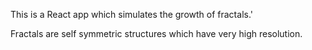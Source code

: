 This is a React app which simulates the growth of fractals.'

Fractals are self symmetric structures which have very high resolution.
